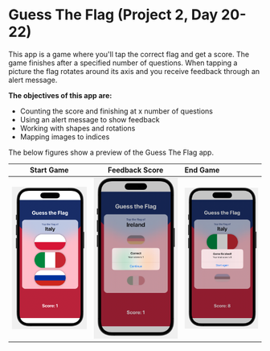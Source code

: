 #  Guess The Flag (Project 2, Day 20-22)

This app is a game where you'll tap the correct flag and get a score. The game finishes after a specified number of questions. When tapping a picture the flag rotates around its axis and you receive feedback through an alert message.

**The objectives of this app are:**
- Counting the score and finishing at x number of questions 
- Using an alert message to show feedback
- Working with shapes and rotations
- Mapping images to indices

The below figures show a preview of the Guess The Flag app.

Start Game             |  Feedback Score       | End Game
:---------------------:|:---------------------:|:--------------------------
![](./Images/start_game.png) | ![](./Images/feedback.png) | ![](./Images/end_game.png)
